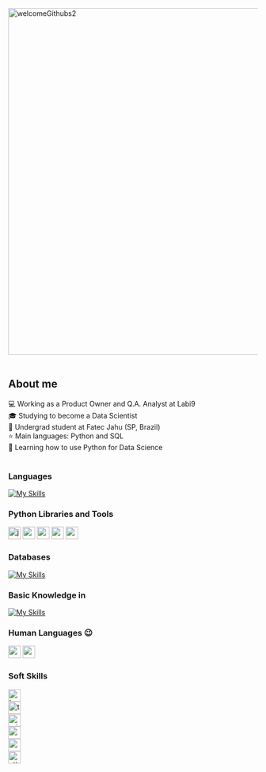 
<img width="2000" height="700" alt="welcomeGithubs2" src="https://github.com/user-attachments/assets/adc37a5d-d411-4716-946e-256218dd0c52" />
<br />
<br />

## About me

:computer: Working as a Product Owner and Q.A. Analyst at Labi9<br />
:mortar_board: Studying to become a Data Scientist<br />
:school: Undergrad student at Fatec Jahu (SP, Brazil)<br />
:star: Main languages: Python and SQL<br />
:seedling: Learning how to use Python for Data Science<br />
<br />


### Languages
[![My Skills](https://skillicons.dev/icons?i=py,js,html,css,cs)](https://skillicons.dev)
<br />

### Python Libraries and Tools
<div align="lest">
  <img src="https://img.shields.io/static/v1?message=Jupyter&logo=jupyter&label=&color=ef860d&logoColor=white&labelColor=&style=for-the-badge" height="25" alt="jupyter logo"  />
  <img src="https://img.shields.io/static/v1?message=pandas&logo=pandas&label=&color=000000&logoColor=white&labelColor=&style=for-the-badge" height="25" alt="pandas logo"  />
  <img src="https://img.shields.io/static/v1?message=NumPy&logo=numpy&label=&color=0b5394&logoColor=white&labelColor=&style=for-the-badge" height="25" alt="numpy logo"  />
 <img src="https://img.shields.io/static/v1?message=matplotlib&logo=matplotlib&label=&color=ffffff&logoColor=black&labelColor=&style=for-the-badge" height="25" alt="matplotlib logo"  />
 <img src="https://img.shields.io/static/v1?message=seaborn&logo=seaborn&label=&color=674ea7&logoColor=white&labelColor=&style=for-the-badge" height="25" alt="seaborn logo"/>
</div>


### Databases
[![My Skills](https://skillicons.dev/icons?i=mysql,mongodb)](https://skillicons.dev)
<br />

### Basic Knowledge in
[![My Skills](https://skillicons.dev/icons?i=linux,aws)](https://skillicons.dev)

### Human Languages :wink:
<div align="lest">
  <img src="https://img.shields.io/static/v1?message=English&logo=english&label=&color=1d34aa&logoColor=white&labelColor=&style=for-the-badge" height="25" alt="english logo"  />
  <img src="https://img.shields.io/static/v1?message=Portuguese&logo=portuguese&label=&color=089131&logoColor=white&labelColor=&style=for-the-badge" height="25" alt="portuguese logo"  />
</div>


### Soft Skills
<div align="lest">
  <img src="https://img.shields.io/static/v1?message=business%20communication&logo=logo&label=&color=000000&logoColor=white&labelColor=&style=for-the-badge" height="25" alt="business communication"  /> <br />
  <img src="https://img.shields.io/static/v1?message=team%20work&logo=logo&label=&color=000000&logoColor=white&labelColor=&style=for-the-badge" height="25" alt="team work"  /><br />
  <img src="https://img.shields.io/static/v1?message=critical%20thinking&logo=logo&label=&color=000000&logoColor=white&labelColor=&style=for-the-badge" height="25" alt="critical thinking"  /><br />
  <img src="https://img.shields.io/static/v1?message=analytical%20thinking&logo=logo&label=&color=000000&logoColor=white&labelColor=&style=for-the-badge" height="25" alt="analytical thinking"  /><br />
  <img src="https://img.shields.io/static/v1?message=problem%20solving&logo=logo&label=&color=000000&logoColor=white&labelColor=&style=for-the-badge" height="25" alt="problem solving"  /><br />
  <img src="https://img.shields.io/static/v1?message=attention%20to%20details&logo=&label=&color=000000&logoColor=white&labelColor=&style=for-the-badge" height="25" alt="attention to details"  /><br />
</div>

